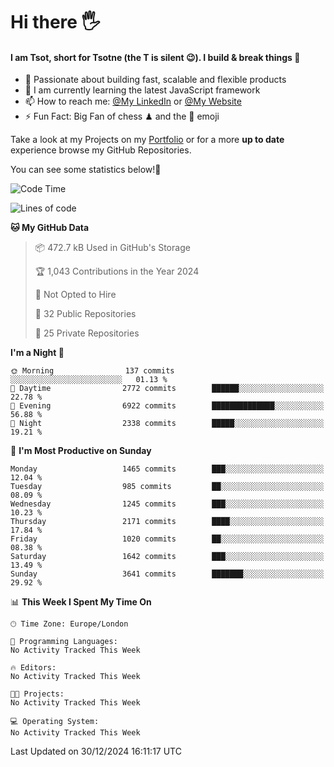 # Hi there :raised_hand_with_fingers_splayed:
#### I am Tsot, short for Tsotne (the T is silent :wink:). I build & break things :space_invader:
- :telescope: Passionate about building fast, scalable and flexible products
- :seedling: I am currently learning the latest JavaScript framework 
- :mailbox: How to reach me: [@My LinkedIn](https://www.linkedin.com/in/tsotne-gvadzabia/) or [@My Website](https://tsotne.co.uk/contact)
- :zap: Fun Fact: Big Fan of chess ♟ and the 👾 emoji

Take a look at my Projects on my [Portfolio](https://tsotne.co.uk/) or for a more **up to date** experience browse my GitHub Repositories.

You can see some statistics below!:space_invader:
<!--START_SECTION:waka-->
![Code Time](http://img.shields.io/badge/Code%20Time-761%20hrs%202%20mins-blue)

![Lines of code](https://img.shields.io/badge/From%20Hello%20World%20I%27ve%20Written-8.1%20million%20lines%20of%20code-blue)

**🐱 My GitHub Data** 

> 📦 472.7 kB Used in GitHub's Storage 
 > 
> 🏆 1,043 Contributions in the Year 2024
 > 
> 🚫 Not Opted to Hire
 > 
> 📜 32 Public Repositories 
 > 
> 🔑 25 Private Repositories 
 > 
**I'm a Night 🦉** 

```text
🌞 Morning                137 commits         ░░░░░░░░░░░░░░░░░░░░░░░░░   01.13 % 
🌆 Daytime                2772 commits        ██████░░░░░░░░░░░░░░░░░░░   22.78 % 
🌃 Evening                6922 commits        ██████████████░░░░░░░░░░░   56.88 % 
🌙 Night                  2338 commits        █████░░░░░░░░░░░░░░░░░░░░   19.21 % 
```
📅 **I'm Most Productive on Sunday** 

```text
Monday                   1465 commits        ███░░░░░░░░░░░░░░░░░░░░░░   12.04 % 
Tuesday                  985 commits         ██░░░░░░░░░░░░░░░░░░░░░░░   08.09 % 
Wednesday                1245 commits        ███░░░░░░░░░░░░░░░░░░░░░░   10.23 % 
Thursday                 2171 commits        ████░░░░░░░░░░░░░░░░░░░░░   17.84 % 
Friday                   1020 commits        ██░░░░░░░░░░░░░░░░░░░░░░░   08.38 % 
Saturday                 1642 commits        ███░░░░░░░░░░░░░░░░░░░░░░   13.49 % 
Sunday                   3641 commits        ███████░░░░░░░░░░░░░░░░░░   29.92 % 
```


📊 **This Week I Spent My Time On** 

```text
🕑︎ Time Zone: Europe/London

💬 Programming Languages: 
No Activity Tracked This Week

🔥 Editors: 
No Activity Tracked This Week

🐱‍💻 Projects: 
No Activity Tracked This Week

💻 Operating System: 
No Activity Tracked This Week
```


 Last Updated on 30/12/2024 16:11:17 UTC
<!--END_SECTION:waka-->
